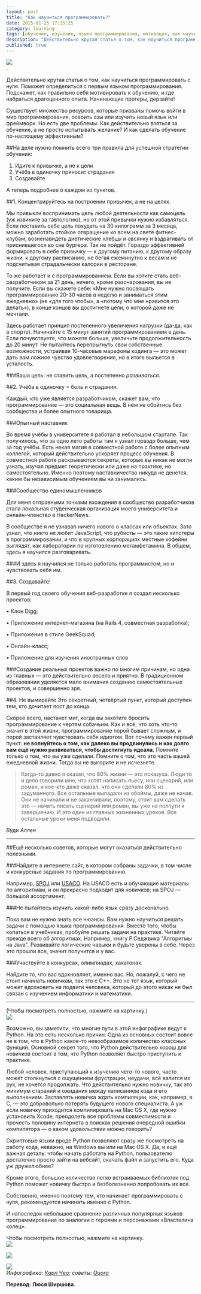 ```yaml
---
layout: post
title: "Как научиться программировать?"
date: 2015-01-25 17:15:25
category: learning
tags: [обучение, изучение, языки программирования, мотивация, как научиться программировать, бесплатно, без смс, научиться, программировать, кодить, как изучить программирование, новичку, чайнику, с нуля, самостоятельно, самому, самой, в домашних условиях, дома, советы для начинающих программистов, лайфхаки, как стать программистом, прогером, разработчиком]
description: "Действительно крутая статья о том, как научиться программировать с нуля."
published: true
---
```


<img src="http://s48.radikal.ru/i119/1501/ef/a985e2307823.jpg" class="img-responsive"><br>.

Действительно крутая статья о том, как научиться программировать с нуля. Поможет определиться с первым языком программирования. Подскажет, как правильно себя мотивировать к обучению, и где набраться драгоценного опыта. Начинающие прогеры, дерзайте!

<!-- more -->

Существует множество ресурсов, которые призваны помочь войти в мир программирования, освоить азы или изучить новый язык или фреймворк. Но есть две проблемы: Как действительно взяться за обучение, а не просто испытывать желание? И как сделать обучение по-настощему эффективным? 

##На деле нужно помнить всего три правила для успешной стратегии обучения:

1.	Идите к привычке, а не к цели
2.	Учёба в одиночку приносит страдания
3.	Создавайте 

А теперь подробнее о каждом из пунктов. 

##1.	Концентрируйтесь на построении привычек, а не на целях.

Мы привыкли воспринимать цель любой деятельности как самоцель (уж извините за тавтологию), но от этой привычки нужно избавляться. Если поставить себе цель похудеть на 30 килограмм за 3 месяца, можно заработать стойкое отвращение ко всем на свете фитнес-клубам, возненавидеть диетические хлебцы и овсянку и вздрагивать от приснившегося во сне бургера. Так не пойдёт. Гораздо эффективней формировать в себе привычку — к другому питанию, к другому образу жизни, к другому расписанию, не бегая ежеминутно к весам и не подсчитывая страдальчески калории в ресторане. 

То же работает и с программированием. Если вы хотите стать веб-разработчиком за 21 день, ничего, кроме разочарования, вы не получите. Если вы скажете себе: «Мне нужно посвящать программированию 20-30 часов в неделю и заниматься этим ежедневно» (не «для того чтобы», а «потому что мне нравится это делать»), в конце концов вы достигнете цели, о которой даже не мечтали. 

Здесь работает принцип постепенного увеличения нагрузки (да-да, как в спорте). Начинайте с 15 минут занятий программированием в день. Если почувствуете, что можете больше, увеличьте продолжительность до 20 минут. Не пытайтесь перепрыгнуть свои собственные возможности, устраивая 10-часовые марафоны кодинга — это может дать вам ложное чувство удовлетворения, но в итоге выльется в усталость. 

###Ваша цель: не ставить цель, а постепенно <em>развиваться</em>. 

##2.	Учёба в одиночку = боль и страдания.

Каждый, кто уже является разработчиком, скажет вам, что программирование — это социальная вещь. В нём не обойтись без сообщества и более опытного товарища. 

###Опытный наставник

Во время учёбы в университете я работал в небольшом стартапе. Так получилось, что за одно лето работы там я узнал гораздо больше, чем за год учёбы. Есть некая магия в совместной работе с более опытным коллегой, который действительно ускоряет процесс обучения. В совместной работе раскрываются секреты, которые вы никак не могли узнать, изучая предмет теоретически или даже на практике, но самостоятельно. Именно поэтому наставничество никуда не денется, каким бы независимым обучением вы ни занимались. 

###Сообщество единомышленников

Для меня отправными точками вхождения в сообщество разработчиков стала локальная студенческая организация моего университета и онлайн-членство в HackerNews. 

В сообществе я не узнавал ничего нового о классах или объектах. Зато узнал, что никто не любит JavaScript, что рубисты — это такие хипстеры в программировании, и что в крупных корпорациях местные кофейни выглядят, как лаборатории по изготовлению метамфетамина. В общем, здесь я научился разговаривать. 

###И здесь я научился не только работать программистом, но и чувствовать себя им. 

##3.	Создавайте!

В первый год своего обучения веб-разработке я создал несколько проектов:

•	Клон Digg;

•	Приложение интернет-магазина (на Rails 4, совместная разработка);

•	Приложение в стиле GeekSquad;

•	Онлайн-класс; 

•	Приложение для изучения иностранных слов

###Создание реальных проектов важно по многим причинам, но одна из главных — это действительно весело и приятно. 
В традиционном образовании уделяется мало внимания созданию самостоятельных проектов, и совершенно зря. 

##4.	Не вымирайте
Это секретный, четвёртый пункт, который доступен тем, кто дочитает пост до конца. 

Скорее всего, настанет миг, когда вы захотите бросить программирование к чертям собачьим. Как и всё, что хоть что-то значит в этой жизни, программирование порой бывает сложным, и порой заставляет чувствовать себя идиотом. Вот почему важен первый пункт: <strong>не волнуйтесь о том, как далеко вы продвинулись и как долго вам ещё нужно развиваться, чтобы достигнуть идеала.</strong> Помните только о том, что вы уже сделали. Помните о том, что это часть вашей ежедневной жизни. Тогда вы не выгорите и не исчезнете. 


> Когда-то давно я сказал, что 80% жизни — это показуха. Люди то и дело говорили мне, что хотят написать пьесу, или сценарий, или роман, и кое-кто даже сказал, что они сделали 80% из задуманного. Все остальные выпадали из обоймы, даже не начав. Они не начинали и не заканчивали, поэтому, стоит вам сделать это — начать писать сценарий или роман, вы уже на полпути к завершению. И это один из главных жизненных уроков. Все остальные уроки меня подводили.

*Вуди Аллен*

<hr>

##Ещё несколько советов, которые могут оказаться действительно полезными. 

###Найдите в интернете сайт, в котором собраны задачки, в том числе и конкурсные задания по программированию.

Например, [SPOJ](http://www.spoj.com/) или [USACO](http://www.usaco.org/). На USACO есть и обучающие материалы по алгоритмам, и он прекрасно подходит для новичков; на SPOJ — большой ассортимент. 

###Не пытайтесь изучить какой-либо язык сразу досконально.

Пока вам не нужно знать все нюансы. Вам нужно научиться решать задачи с помощью языка программирования. Вместо того, чтобы копаться в учебниках, пробуйте решать задачи на практике. Читайте прежде всего об алгоритмах. Например, книгу Р.Седжвика "Алгоритмы на Java". Развивайте логические навыки и будьте уверены в себе. Через это прошли все, значит получится и у вас. 

###Участвуйте в конкурсах, олимпиадах, хакатонах.
 
Найдите то, что вас вдохновляет, именно вас. Но, пожалуй, с чего не стоит начинать новичкам, так это с C++. Это не тот язык, который может вдохновить на подвиги человека, который до этого никак не был связан с изучением информатики и математики. 

<hr>

(Чтобы посмотреть полностью, нажмите на картинку.)<br>
<a href="http://i003.radikal.ru/1501/09/3d408cd0e08e.jpg" target="_blank"><img src="http://i003.radikal.ru/1501/09/3d408cd0e08e.jpg " class="img-responsive"></a><br>

Возможно, вы заметили, что многие пути в этой инфографике ведут к Python. На это есть несколько причин. Одна из основных состоит вовсе не в том, что в Python какое-то невообразимое количество классных функций. Основной секрет того, что Python действительно хорош для новичков состоит в том, что Python позволяет быстро приступить к практике. 

Любой человек, приступающий к изучению чего-то нового, часто может столкнуться с ощущением фрустрации, неудачи, всё валится из рук, не хочется продолжать. Что действительно нужно новичку, так это минимум стараний и ожидания между написанием кода и его выполнением. Заставлять новичка ждать компиляции, как, например, в С, — это добровольно потерять будущего нового специалиста. А уж если новичку приходится компилировать на Mac OS X, где нужно установить Xcode, преодолеть все проблемы совместимости и прочесть половину интернета в поисках решения очередной ошибки компилятора — о каком удовольствии можно говорить? 

Скриптовые языки вроде Python позволяют сразу же посмотреть на работу кода, неважно, на Windows вы или на Mac OS X. Да, и ещё важная деталь: чтобы начать работать на Python, пользователю достаточно просто зайти на вебсайт, скачать файл и запустить его. Куда уж дружелюбнее? 

Кроме этого, большое количество легко встраиваемых библиотек под Python поможет новичку быстро и безболезненно попробовать их все. 

Собственно, именно поэтому тем, кто начинает программировать с нуля, рекомендуется начинать именно с Python. 

И напоследок небольшое сравнение различных популярных языков программирование по аналогии с героями и персонажами «Властелина колец». 

Чтобы посмотреть полностью, нажмите на картинку.<br>
<a href="http://s017.radikal.ru/i404/1501/bf/16502647f0b1.jpg" target="_blank"><img src="http://s017.radikal.ru/i404/1501/bf/16502647f0b1.jpg" class="img-responsive" target="_blank"></a><br>

<a href="http://s016.radikal.ru/i335/1501/ec/c479fde63de2.jpg" target="_blank"><img src="http://s016.radikal.ru/i335/1501/ec/c479fde63de2.jpg " class="img-responsive" target="_blank"></a><br>

<a href="http://s017.radikal.ru/i412/1501/45/4e6896a7390c.jpg" target="_blank"><img src="http://s017.radikal.ru/i412/1501/45/4e6896a7390c.jpg " class="img-responsive" target="_blank"></a><br>
*Инфографика: [Карл Чео](http://carlcheo.com/startcoding); советы: [Quora](http://www.quora.com/How-do-I-learn-to-code-1)* 

<b>Перевод: Люся Ширшова.</b>
